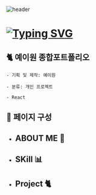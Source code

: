 ![header](https://capsule-render.vercel.app/api?type=waving&color=timeGradient&text=👋Welcome%20to%20YE_2W%20PORTFOLIO%20&animation=twinkling&fontSize=30&fontAlignY=40&fontAlign=70&height=250)

# [![Typing SVG](https://readme-typing-svg.demolab.com/?lines=THANKYOU+FOR+VISIT;HAVE+A+GOOD+DAY🥰)](https://git.io/typing-svg)

## 🐈 예이원 종합포트폴리오 

    - 기획 및 제작: 예이원

    - 분류: 개인 프로젝트

    - React

## 👀 페이지 구성 

- ## ABOUT ME 🙈

- ## SKill 📊
  
- ## Project 🐈
